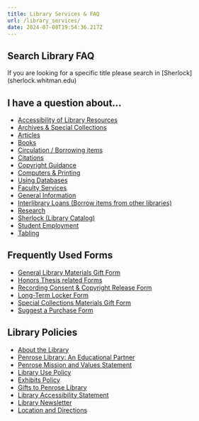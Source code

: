 ```yaml
---
title: Library Services & FAQ
url: /library_services/
date: 2024-07-08T19:54:36.217Z
---
```

<div clasmain-and-footer">
<div class="main">
<div class="page-title">
</div>
<main id="main" class="secondary-main">

<h2 id="search-library-faq">Search Library FAQ </h2>

<p>If you are looking for a specific title please search in [Sherlock](sherlock.whitman.edu)</p>

<script src="https://asklibrarian.whitman.edu/1.0/widgets/14974"></script> 

<div id="s-la-widget-14974"></div>
<div style="display:block; clear:both">
<div id="q1" class="pull-left">
<h2 id="i-have-a-question-about">I have a question about…</h2>
<ul>
<li><a href="https://asklibrarian.whitman.edu/faq/332328">Accessibility of Library Resources</a></li>
<li><a href="http://asklibrarian.whitman.edu/search/?t=0&amp;adv=1&amp;topics=Archives%20%26%20Special%20Collections">Archives &amp; Special Collections</a></li>
<li><a href="http://asklibrarian.whitman.edu/search/?t=0&amp;adv=1&amp;topics=Articles">Articles</a></li>
<li><a href="http://asklibrarian.whitman.edu/search/?t=0&amp;adv=1&amp;topics=Books">Books</a></li>
<li><a href="http://asklibrarian.whitman.edu/search/?t=0&amp;adv=1&amp;topics=Circulation">Circulation / Borrowing items</a></li>
<li><a href="http://asklibrarian.whitman.edu/search/?topics=Citations">Citations</a></li>
<li><a href="http://libguides.whitman.edu/copyright_ip">Copyright Guidance</a></li>
<li><a href="http://asklibrarian.whitman.edu/search/?t=0&amp;adv=1&amp;topics=Computers%20%26%20Printing">Computers &amp; Printing</a></li>
<li><a href="http://asklibrarian.whitman.edu/search/?t=0&amp;adv=1&amp;topics=Databases">Using Databases</a></li>
<li><a href="http://asklibrarian.whitman.edu/search/?t=0&amp;adv=1&amp;topics=Faculty%20Services">Faculty Services</a></li>
<li><a href="http://asklibrarian.whitman.edu/search/?t=0&amp;adv=1&amp;topics=General%20Information">General Information</a></li>
<li><a href="http://asklibrarian.whitman.edu/search/?t=0&amp;adv=1&amp;topics=ILL">Interlibrary Loans (Borrow items from other libraries)</a></li>
<li><a href="http://asklibrarian.whitman.edu/search/?t=0&amp;adv=1&amp;topics=Research">Research</a></li>
<li><a href="http://asklibrarian.whitman.edu/search/?t=0&amp;adv=1&amp;topics=Sherlock">Sherlock (Library Catalog)</a><a href="%https://asklibrarian.whitman.edu/faq/154051"></a><a href="https://asklibrarian.whitman.edu/search/?t=0&amp;adv=1&amp;topics=Student%20Employment"></a></li>
<li><a href="https://asklibrarian.whitman.edu/search/?t=0&amp;adv=1&amp;topics=Student%20Employment">Student Employment</a></li>
<li><a href="https://asklibrarian.whitman.edu/faq/154051">Tabling</a></li>
</ul>
</div>
<div id="q2" class="pull-right">
<h2 id="frequently-used-forms">Frequently Used Forms</h2>
<ul>
<li><a href="https://works.whitman.edu/giftform">General Library Materials Gift Form</a></li>
<li><a href="https://library.whitman.edu/thesis/#downloads">Honors Thesis related Forms</a></li>
<li><a href="https://works.whitman.edu/recordingconsentform">Recording Consent &amp; Copyright Release Form</a></li>
<li><a href="https://works.whitman.edu/lockeragreement">Long-Term Locker Form</a></li>
<li><a href="https://works.whitman.edu/archivesgiftform">Special Collections Materials Gift Form</a></li>
<li><a href="https://works.whitman.edu/purchasesuggestion">Suggest a Purchase Form</a></li>
</ul>
<h2 id="library-policies">Library Policies</h2>
<ul>
<li><a href="https://library.whitman.edu/about_the_library/">About the Library</a></li>
<li><a href="https://library.whitman.edu/about_the_library/#penrose-library-an-educational-partner">Penrose Library: An Educational Partner</a></li>
<li><a href="https://library.whitman.edu/about_the_library/#penrose-mission-and-values-statement">Penrose Mission and Values Statement</a></li>
<li><a href="https://library.whitman.edu/about_the_library/#library-use-policy">Library Use Policy</a></li>
<li><a href="https://library.whitman.edu/about_the_library/#penrose-library-exhibits-and-display-policy">Exhibits Policy</a></li>
<li><a href="https://library.whitman.edu/about_the_library/#gifts-to-penrose-library">Gifts to Penrose Library</a></li>
<li><a href="https://library.whitman.edu/about_the_library/#library-accessibility-statement">Library Accessibility Statement</a></li>
<li><a href="https://library.whitman.edu/about_the_library/#library-newsletter">Library Newsletter</a></li>
<li><a href="https://library.whitman.edu/about_the_library/#location-and-directions">Location and Directions</a></li>
</ul>
</div>
</div>
</main>
</div>
</div>